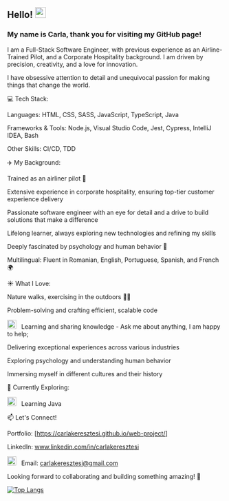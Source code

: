 ## Hello! <img src="https://media.giphy.com/media/hvRJCLFzcasrR4ia7z/giphy.gif" width="25">

### My name is Carla, thank you for visiting my GitHub page! 

I am a Full-Stack Software Engineer, with previous experience as an Airline-Trained Pilot, and a Corporate Hospitality background. I am driven by precision, creativity, and a love for innovation. 

I have obsessive attention to detail and unequivocal passion for making things that change the world.

💻 Tech Stack:

Languages: HTML, CSS, SASS, JavaScript, TypeScript, Java

Frameworks & Tools: Node.js, Visual Studio Code, Jest, Cypress, IntelliJ IDEA, Bash 

Other Skills: CI/CD, TDD

✈️ My Background:

Trained as an airliner pilot 🛫

Extensive experience in corporate hospitality, ensuring top-tier customer experience delivery

Passionate software engineer with an eye for detail and a drive to build solutions that make a difference

Lifelong learner, always exploring new technologies and refining my skills

Deeply fascinated by psychology and human behavior 🧠

Multilingual: Fluent in Romanian, English, Portuguese, Spanish, and French 🌍

☀️ What I Love:

Nature walks, exercising in the outdoors 🌴🔥

Problem-solving and crafting efficient, scalable code

<img src="https://github.com/Gapur/Gapur/blob/main/assets/message.gif?raw=true" width="21" />&nbsp;&nbsp; Learning and sharing knowledge - Ask me about anything, I am happy to help; 

Delivering exceptional experiences across various industries

Exploring psychology and understanding human behavior

Immersing myself in different cultures and their history

🚀 Currently Exploring:

<img src="https://github.com/Gapur/Gapur/blob/main/assets/lightning.gif?raw=true" width="21" />&nbsp;&nbsp; Learning Java

📫 Let's Connect!

Portfolio: [https://carlakeresztesi.github.io/web-project/]

LinkedIn: www.linkedin.com/in/carlakeresztesi

<img src="https://github.com/Gapur/Gapur/blob/main/assets/letterbox.gif?raw=true" width="21" />&nbsp;&nbsp; Email: carlakeresztesi@gmail.com


Looking forward to collaborating and building something amazing! 🚀

[![Top Langs](https://github-readme-stats.vercel.app/api/top-langs/?username=CarlaKeresztesi)](https://github.com/CarlaKeresztesi/github-readme-stats)



